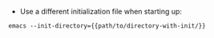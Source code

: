 - Use a different initialization file when starting up:

`emacs --init-directory={{path/to/directory-with-init/}}`
